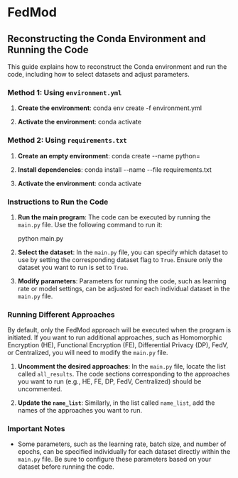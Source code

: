 # FedMod

## Reconstructing the Conda Environment and Running the Code

This guide explains how to reconstruct the Conda environment and run the code, including how to select datasets and adjust parameters.

### Method 1: Using `environment.yml`

1. **Create the environment**:
   conda env create -f environment.yml

2. **Activate the environment**:
   conda activate <your-environment-name>

### Method 2: Using `requirements.txt`

1. **Create an empty environment**:
   conda create --name <your-environment-name> python=<python-version>

2. **Install dependencies**:
   conda install --name <your-environment-name> --file requirements.txt

3. **Activate the environment**:
   conda activate <your-environment-name>

### Instructions to Run the Code

1. **Run the main program**:
   The code can be executed by running the `main.py` file. Use the following command to run it:
   
   python main.py

2. **Select the dataset**:
   In the `main.py` file, you can specify which dataset to use by setting the corresponding dataset flag to `True`. Ensure only the dataset you want to run is set to `True`.

3. **Modify parameters**:
   Parameters for running the code, such as learning rate or model settings, can be adjusted for each individual dataset in the `main.py` file.

### Running Different Approaches

By default, only the FedMod approach will be executed when the program is initiated. If you want to run additional approaches, such as Homomorphic Encryption (HE), Functional Encryption (FE), Differential Privacy (DP), FedV, or Centralized, you will need to modify the `main.py` file.

1. **Uncomment the desired approaches**: 
   In the `main.py` file, locate the list called `all_results`. The code sections corresponding to the approaches you want to run (e.g., HE, FE, DP, FedV, Centralized) should be uncommented.

2. **Update the `name_list`**:
   Similarly, in the list called `name_list`, add the names of the approaches you want to run.

### Important Notes

- Some parameters, such as the learning rate, batch size, and number of epochs, can be specified individually for each dataset directly within the `main.py` file. Be sure to configure these parameters based on your dataset before running the code.
